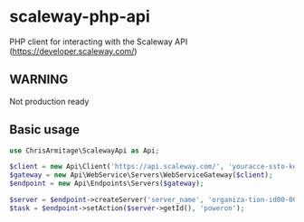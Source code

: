# scaleway-php-api
PHP client for interacting with the Scaleway API (https://developer.scaleway.com/)

## WARNING
Not production ready

## Basic usage

```php
use ChrisArmitage\ScalewayApi as Api;

$client = new Api\Client('https://api.scaleway.com/', 'youracce-ssto-ken0-0000-000000000000');
$gateway = new Api\WebService\Servers\WebServiceGateway($client);
$endpoint = new Api\Endpoints\Servers($gateway);

$server = $endpoint->createServer('server_name', 'organiza-tion-id00-0000-000000000000', 'imageid0-0000-0000-0000-000000000000', 'VC1S');
$task = $endpoint->setAction($server->getId(), 'poweron');
```
